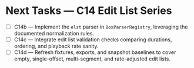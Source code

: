 # Next Tasks — C14 Edit List Series

- [ ] C14b — Implement the `elst` parser in `BoxParserRegistry`, leveraging the documented normalization rules.
- [ ] C14c — Integrate edit list validation checks comparing durations, ordering, and playback rate sanity.
- [ ] C14d — Refresh fixtures, exports, and snapshot baselines to cover empty, single-offset, multi-segment, and rate-adjusted
      edit lists.
